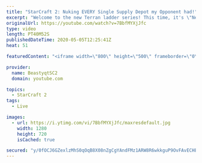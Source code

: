 ```yaml
---
title: "StarCraft 2: Nuking EVERY Single Supply Depot my Opponent had!"
excerpt: "Welcome to the new Terran ladder series! This time, it's \"Never Attack to Grandmaster!\" In this challenge, I play as Terran on the EU ladder, and in every game I'm not allowed to attack with any units except for using Ghosts. I'm allowed to make any army units for defending, as long as I don't attack"
originalUrl: https://youtube.com/watch?v=7BbfMYXjJfc
type: video
length: PT40M52S
publishedDateTime: 2020-05-05T12:25:41Z
heat: 51

featuredContent: "<iframe width=\"800\" height=\"500\" frameborder=\"0\" src=\"https://www.youtube.com/embed/7BbfMYXjJfc\" allow=\"accelerometer; autoplay; encrypted-media; gyroscope; picture-in-picture\" allowfullscreen></iframe>"

provider:
  name: BeastyqtSC2
  domain: youtube.com

topics:
  - StarCraft 2
tags:
  - Live

images:
  - url: https://i.ytimg.com/vi/7BbfMYXjJfc/maxresdefault.jpg
    width: 1280
    height: 720
    isCached: true

secured: "y/0fOCJ6GZexlzMhS0qOqB8X08nZgCgYAndFMz1ARW8R6wkkguP9OvFAvECHEQ4FbJ4nbEl1+bvpgj6hTlx8noBYafC/oBSp0bmMHE+j9wj1dw5w5dk7KZ5PVWVfTw+mmhv/aLU2Ol+OT7Eq4LTITLZIhMWSPVijTr9qA4gxdyfqHiMa4+uIu60vLqv75CgDUMYT7b05Z2FZzW0zJWMfa34TWLmraN6UZVVSEExWOCqMKWlFn2FyZlXLrchU9N81HsdTVHMvqIJSoFPJiIp5vydW+N9DH6hLH5/VhfFxWfWL/OQvqfOCwVhHMfNIGuD1ALU4XoGf/BeFm8EJy3bJluRr6snw0xYkDac/BH+laNj4mvhfd0eDZ3eEHW5gtdtf7kzztdxMJUXGjmVG32+2LzXQTLUqQWen/xnqUzZyrbw=;CuAsDMMVf4a6L1D4VJY4OA=="
---
```


